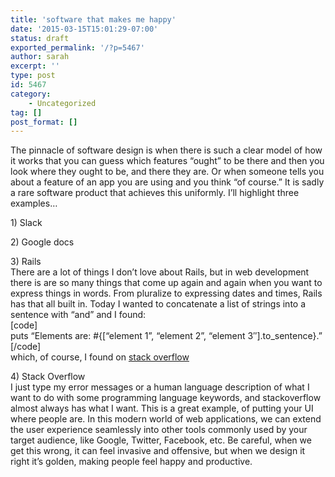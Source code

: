 ```yaml
---
title: 'software that makes me happy'
date: '2015-03-15T15:01:29-07:00'
status: draft
exported_permalink: '/?p=5467'
author: sarah
excerpt: ''
type: post
id: 5467
category:
    - Uncategorized
tag: []
post_format: []
---
```

The pinnacle of software design is when there is such a clear model of how it works that you can guess which features “ought” to be there and then you look where they ought to be, and there they are. Or when someone tells you about a feature of an app you are using and you think “of course.” It is sadly a rare software product that achieves this uniformly. I’ll highlight three examples…

1\) Slack

2\) Google docs

3\) Rails  
There are a lot of things I don’t love about Rails, but in web development there is are so many things that come up again and again when you want to express things in words. From pluralize to expressing dates and times, Rails has that all built in. Today I wanted to concatenate a list of strings into a sentence with “and” and I found:  
\[code\]  
puts “Elements are: #{\[“element 1”, “element 2”, “element 3″\].to\_sentence}.”  
\[/code\]  
which, of course, I found on [stack overflow](http://stackoverflow.com/questions/7141942/how-to-transform-an-array-in-a-sentence)

4\) Stack Overflow  
I just type my error messages or a human language description of what I want to do with some programming language keywords, and stackoverflow almost always has what I want. This is a great example, of putting your UI where people are. In this modern world of web applications, we can extend the user experience seamlessly into other tools commonly used by your target audience, like Google, Twitter, Facebook, etc. Be careful, when we get this wrong, it can feel invasive and offensive, but when we design it right it’s golden, making people feel happy and productive.